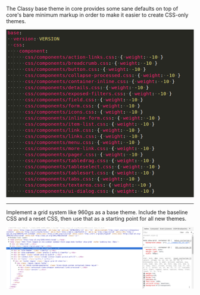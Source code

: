 The Classy base theme in core provides some sane defaults on top of core's bare minimum markup in order to make it easier to create CSS-only themes.

![](/assets/classy_css.png)

---

Implement a grid system like 960gs as a base theme. Include the baseline CSS and a reset CSS, then use that as a starting point for all new themes.

![](/assets/grid-960-reset.png)

